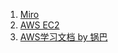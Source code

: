  1. [Miro](https://miro.com/app/board/uXjVO-PX0uk=/)
 2. [AWS EC2](https://hackmd.io/@HWHxUxOjRCSy9Gfs835xDg/BkcBHCaQq)
 3. [AWS学习文档 by 锅巴](https://hackmd.io/@HWHxUxOjRCSy9Gfs835xDg/BkcBHCaQq)

